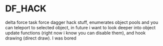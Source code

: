 # DF_HACK
delta force task force dagger hack stuff, enumerates object pools and you can teleport to selected object, in future i want to look deeper into object update functions (right now i know you can disable them), and hook drawing (direct draw). I was bored
